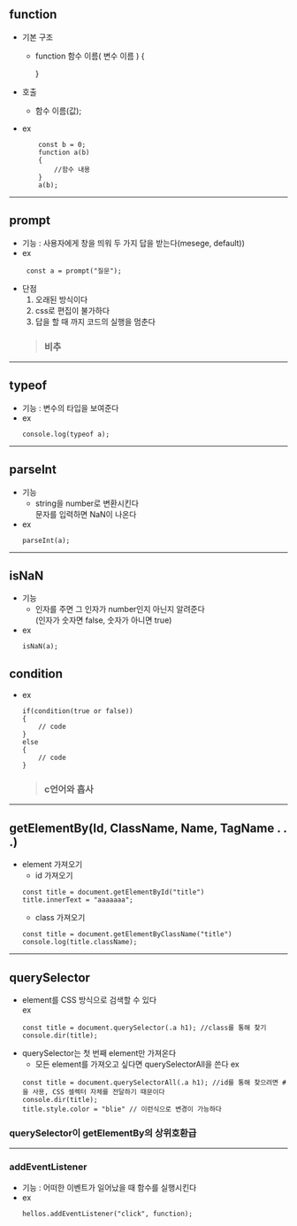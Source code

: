 ## function

- 기본 구조
    - function 함수 이름( 변수 이름 )
    {
        
        }
        
- 호출
    - 함수 이름(값);
- ex
    ``` JS
        const b = 0;
        function a(b)
        {
            //함수 내용
        }
        a(b);
    ```
---
## prompt
 - 기능 : 사용자에게 창을 띄워 두 가지 답을 받는다(mesege, default))
 - ex
   ``` JS
    const a = prompt("질문");
- 단점
    1. 오래된 방식이다
    2. css로 편집이 불가하다    
    3. 답을 할 때 까지 코드의 실행을 멈춘다
    > ### 비추
---
## typeof
 - 기능 : 변수의 타입을 보여준다
 - ex
    ``` JS
    console.log(typeof a);
    ```
---
## parseInt
 - 기능 
      - string을 number로 변환시킨다\
        문자를 입력하면 NaN이 나온다
 - ex
    ``` JS
    parseInt(a);
    ```
---
## isNaN
 - 기능 
    - 인자를 주면 그 인자가 number인지 아닌지 알려준다\
    (인자가 숫자면 false, 숫자가 아니면 true)
 - ex
    ``` JS
    isNaN(a);
    ```
## condition
 - ex
    ``` JS
    if(condition(true or false))
    {
        // code
    }
    else
    {
        // code
    }
    ```
    > ### c언어와 흡사
---
## getElementBy(Id, ClassName, Name, TagName . . .)
- element 가져오기
    - id 가져오기
    ``` JS
    const title = document.getElementById("title")
    title.innerText = "aaaaaaa";
    ```
    - class 가져오기
    ``` JS
    const title = document.getElementByClassName("title")
    console.log(title.className);
---
## querySelector
- element를 CSS 방식으로 검색할 수 있다\
    ex
    ``` JS
    const title = document.querySelector(.a h1); //class를 통해 찾기
    console.dir(title);
    ```
- querySelector는 첫 번째 element만 가져온다
    - 모든 element를 가져오고 싶다면 querySelectorAll을 쓴다
        ex
    ``` JS
    const title = document.querySelectorAll(.a h1); //id를 통해 찾으려면 #을 사용, CSS 셀렉터 자체를 전달하기 때문이다
    console.dir(title);
    title.style.color = "blie" // 이런식으로 변경이 가능하다
    ```
### querySelector이 getElementBy의 상위호환급
---
### addEventListener
+ 기능 : 어떠한 이벤트가 일어났을 때 함수를 실행시킨다
+ ex
    ``` JS
    hellos.addEventListener("click", function);
    ```